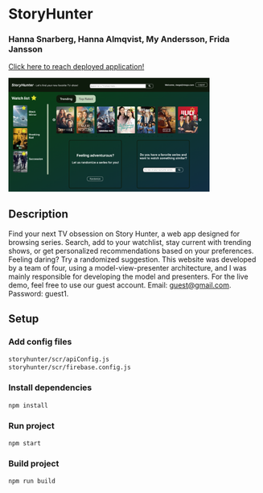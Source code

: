 # StoryHunter

### Hanna Snarberg, Hanna Almqvist, My Andersson, Frida Jansson

[Click here to reach deployed application!](https://storyhunter-2a3c7.web.app/)

<img
  src="/Storyhunter.png"
  alt="Storyhunter"
  style="width:400px">

## Description

Find your next TV obsession on Story Hunter, a web app designed for browsing series. Search, add to your watchlist, stay current with trending shows, or get personalized recommendations based on your preferences. Feeling daring? Try a randomized suggestion. This website was developed by a team of four, using a model-view-presenter architecture, and I was mainly responsible for developing the model and presenters. For the live demo, feel free to use our guest account. Email: guest@gmail.com. Password: guest1.

## Setup

### Add config files

```
storyhunter/scr/apiConfig.js
storyhunter/scr/firebase.config.js
```

### Install dependencies

```
npm install
```

### Run project

```
npm start
```

### Build project

```
npm run build
```

